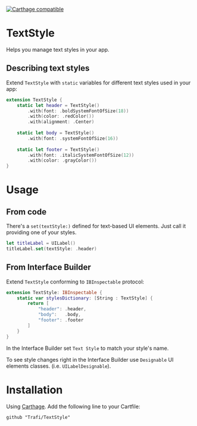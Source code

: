 [![Carthage compatible](https://img.shields.io/badge/Carthage-compatible-4BC51D.svg?style=flat)](https://github.com/Carthage/Carthage)

# TextStyle
Helps you manage text styles in your app.

## Describing text styles
Extend `TextStyle` with `static` variables for different text styles used in your app:
```swift
extension TextStyle {
    static let header = TextStyle()
        .with(font: .boldSystemFontOfSize(18))
        .with(color: .redColor())
        .with(alignment: .Center)
    
    static let body = TextStyle()
        .with(font: .systemFontOfSize(16))
    
    static let footer = TextStyle()
        .with(font: .italicSystemFontOfSize(12))
        .with(color: .grayColor())
}
```
# Usage
## From code
There's a `set(textStyle:)` defined for text-based UI elements. Just call it providing one of your styles.
```swift
let titleLabel = UILabel()
titleLabel.set(textStyle: .header)
```
## From Interface Builder
Extend `TextStyle` conforming to `IBInspectable` protocol:
```swift
extension TextStyle: IBInspectable {
    static var stylesDictionary: [String : TextStyle] {
        return [
            "header": .header,
            "body":   .body,
            "footer": .footer
        ]
    }
}
```
In the Interface Builder set `Text Style` to match your style's name.

To see style changes right in the Interface Builder use `Designable` UI elements classes. (i.e. `UILabelDesignable`).

# Installation
Using [Carthage](https://github.com/Carthage/Carthage#adding-frameworks-to-an-application). Add the following line to your Cartfile:
```
github "Trafi/TextStyle"
```
